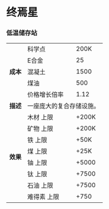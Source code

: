 # 终焉星

### 低温储存站
<table>
<tbody>
<tr>
<td rowspan="5">
<strong>
成本
</strong>
</td>
<td>
科学点
</td>
<td>
200K
</td>
</tr>
<tr>
<td>
E合金
</td>
<td>
25
</td>
</tr>
<tr>
<td>
混凝土
</td>
<td>
1500
</td>
</tr>
<tr>
<td>
煤油
</td>
<td>
500
</td>
</tr>
<tr>
<td>
价格增长倍率
</td>
<td>
1.12
</td>
</tr>
<tr>
<td>
<strong>
描述
</strong>
</td>
<td colspan="2">
一座庞大的复合存储设施。
</td>
</tr>
<tr>
<td rowspan="8">
<strong>
效果
</strong>
</td>
<td>
木材 上限
</td>
<td>
+200K
</td>
</tr>
<tr>
<td>
矿物 上限
</td>
<td>
+200K
</td>
</tr>
<tr>
<td>
铁 上限
</td>
<td>
+50K
</td>
</tr>
<tr>
<td>
煤 上限
</td>
<td>
+25K
</td>
</tr>
<tr>
<td>
铀 上限
</td>
<td>
+5000
</td>
</tr>
<tr>
<td>
钛 上限
</td>
<td>
+7500
</td>
</tr>
<tr>
<td>
石油 上限
</td>
<td>
+7500
</td>
</tr>
<tr>
<td>
难得素 上限
</td>
<td>
+750
</td>
</tr>
</tbody>
</table>
